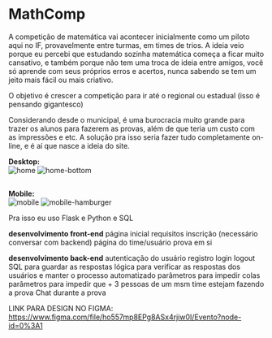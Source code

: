 # MathComp

A competição de matemática vai acontecer inicialmente como um piloto aqui no IF, provavelmente entre turmas, em times de trios. A ideia veio porque eu percebi que estudando sozinha matemática começa a ficar muito cansativo, e também porque não tem uma troca de ideia entre amigos, você só aprende com seus próprios erros e acertos, nunca sabendo se tem um jeito mais fácil ou mais criativo.

O objetivo é crescer a competição para ir até o regional ou estadual (isso é pensando gigantesco)

Considerando desde o municipal, é uma burocracia muito grande para trazer os alunos para fazerem as provas, além de que teria um custo com as impressões e etc. A solução pra isso seria fazer tudo completamente on-line, e é aí que nasce a ideia do site.

<strong>Desktop: </strong>
<br>
![home](https://user-images.githubusercontent.com/74190963/171970996-da928829-0809-444f-97ba-1878bb2adcf2.png)
![home-bottom](https://user-images.githubusercontent.com/74190963/171970998-16859447-5554-4307-acb8-8d62fc057540.png)

##

<strong>Mobile: </strong>
<br>
![mobile](https://user-images.githubusercontent.com/74190963/171970999-6bab10a4-5b58-43ca-802a-fc3407594c63.png)
![mobile-hamburger](https://user-images.githubusercontent.com/74190963/171971000-a8fc46cb-4ce0-423e-8d6d-37707e345d87.png)

Pra isso eu uso Flask e Python e SQL


<strong>desenvolvimento front-end</strong>
página inicial
requisitos 
inscrição (necessário conversar com backend)
página do time/usuário
prova em si

<strong>desenvolvimento back-end</strong>
autenticação do usuário 
registro
login
logout
SQL para guardar as respostas 
lógica para verificar as respostas dos usuários e manter o processo automatizado 
parâmetros para impedir colas
parâmetros para impedir que + 3 pessoas de um msm time estejam fazendo a prova
Chat durante a prova

LINK PARA DESIGN NO FIGMA: https://www.figma.com/file/ho557mp8EPg8ASx4rjiw0I/Evento?node-id=0%3A1
